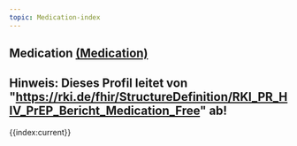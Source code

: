 ```yaml
---
topic: Medication-index
---
```

## Medication [(Medication)](https://hl7.org/fhir/R4/Medication.html)

Hinweis: Dieses Profil leitet von "https://rki.de/fhir/StructureDefinition/RKI_PR_HIV_PrEP_Bericht_Medication_Free" ab!
---
{{index:current}}
